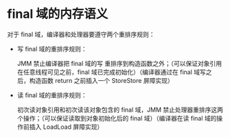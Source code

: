 # final 域的内存语义

对于 final 域，编译器和处理器要遵守两个重排序规则：

+ 写 final 域的重排序规则：

  JMM 禁止编译器把 final 域的写 重排序到构造函数之外；（可以保证对象引用在任意线程可见之前，final 域已完成初始化）（编译器通过在 final 域写之后，构造函数 return 之前插入一个 StoreStore 屏障实现）

+ 读 final 域的重排序规则：

  初次读对象引用和初次读该对象包含的 final 域，JMM 禁止处理器重排序这两个操作；（可以保证读取到对象初始化后的 final 域）（编译器在读 final 域的操作前插入 LoadLoad 屏障实现）

